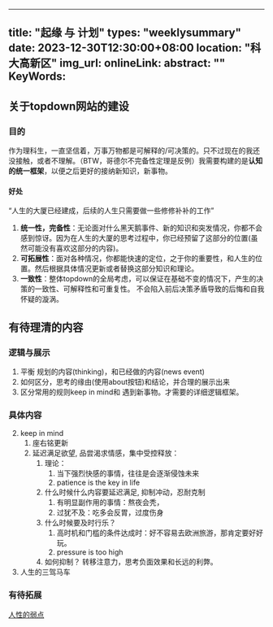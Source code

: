 
---
title: "起缘 与 计划"
types: "weeklysummary"
date: 2023-12-30T12:30:00+08:00
location: "科大高新区"
img_url: 
onlineLink: 
abstract: ""
KeyWords:
---


## 关于topdown网站的建设

### 目的

作为理科生，一直坚信着，万事万物都是可解释的/可决策的。只不过现在的我还没接触，或者不理解。（BTW，哥德尔不完备性定理是反例）我需要构建的是**认知的统一框架**，以便之后更好的接纳新知识，新事物。

#### 好处

“人生的大厦已经建成，后续的人生只需要做一些修修补补的工作”

1. **统一性，完备性**：无论面对什么黑天鹅事件、新的知识和突发情况，你都不会感到惊讶。因为在人生的大厦的思考过程中，你已经预留了这部分的位置(虽然可能没有喜欢这部分的内容)。
2. **可拓展性**：面对各种情况，你都能快速的定位，之于你的重要性，和人生的位置。然后根据具体情况更新或者替换这部分知识和理论。
3. **一致性**：整体topdown的全局考虑，可以保证在基础不变的情况下，产生的决策的一致性、可解释性和可重复性。 不会陷入前后决策矛盾导致的后悔和自我怀疑的漩涡。



## 有待理清的内容

### 逻辑与展示

1. 平衡 规划的内容(thinking)，和已经做的内容(news event)
1. 如何区分，思考的缘由(使用about按钮)和结论，并合理的展示出来
2. 区分常用的规则keep in mind和 遇到新事物。才需要的详细逻辑框架。

### 具体内容

2. keep in mind
   1. 座右铭更新
   3. 延迟满足欲望, 品尝渴求情感，集中受控释放：
         1. 理论：
               1. 当下强烈快感的事情，往往是会逐渐侵蚀未来
               2. patience is the key in life
         2. 什么时候什么内容要延迟满足, 抑制冲动，忍耐克制
               1. 有明显副作用的事情：熬夜会秃，
               2. 过犹不及：吃多会反胃，过度伤身
         4. 什么时候要及时行乐？ 
               1. 高时机和门槛的条件达成时：好不容易去欧洲旅游，那肯定要好好玩。
               2. pressure is too high
         1. 如何抑制？ 转移注意力，思考负面效果和长远的利弊。
3. 人生的三驾马车


### 有待拓展

[人性的弱点](https://www.renxingruodian.com/)
